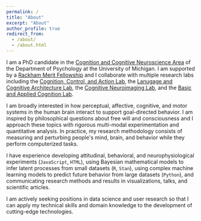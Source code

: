 ```yaml
---
permalink: /
title: "About"
excerpt: "About"
author_profile: true
redirect_from: 
  - /about/
  - /about.html
---
```



I am a PhD candidate in the [Cognition and Cognitive Neuroscience Area](https://lsa.umich.edu/psych/program-areas/cognition-and-cognitive-neuroscience.html) of the Department of Psychology at the University of Michigan. I am supported by a [Rackham Merit Fellowship](https://rackham.umich.edu/funding/funding-types/rackham-merit-fellowship-program/) and I collaborate with multiple research labs including the [Cognition, Control, and Action Lab](https://sites.lsa.umich.edu/tarazlee-lab/), the [Lanugage and Cognitive Architecture Lab](http://www-personal.umich.edu/~rickl/), the [Cognitive Neuroimaging Lab](https://sites.lsa.umich.edu/jonides-lab/), and the [Basic and Applied Cognition Lab](https://sites.lsa.umich.edu/shah-lab/). 

I am broadly interested in how perceptual, affective, cognitive, and motor systems in the human brain interact to support goal-directed behavior. I am inspired by philosophical questions about free will and consciousness and I approach these topics with rigorous multi-modal experimentation and quantitative analysis. In practice, my research methodology consists of measuring and perturbing people's mind, brain, and behavior while they perform computerized tasks.

I have experience developing attitudinal, behavioral, and neurophysiological experiments (`JavaScript`, `HTML`), using Bayesian mathematical models to infer latent processes from small datasets (`R`, `Stan`), using complex machine learning models to predict future behavior from large datasets (`Python`), and communicating research methods and results in visualizations, talks, and scientific articles.   

I am actively seeking positions in data science and user research so that I can apply my technical skills and domain knowledge to the development of cutting-edge technologies. 
